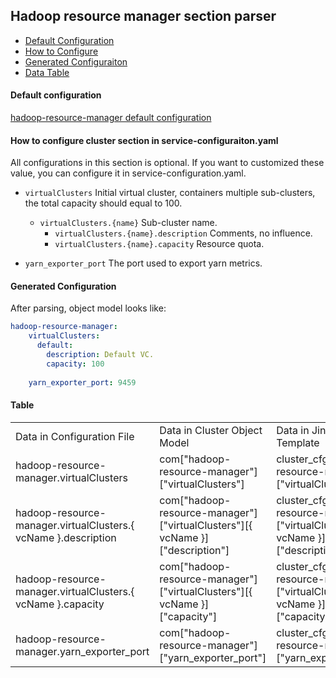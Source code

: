 ## Hadoop resource manager section parser

- [Default Configuration](#D_Config)
- [How to Configure](#HT_Config)
- [Generated Configuraiton](#G_Config)
- [Data Table](#T_config)

#### Default configuration <a name="D_Config"></a>

[hadoop-resource-manager default configuration](hadoop-resource-manager.yaml)

#### How to configure cluster section in service-configuraiton.yaml <a name="HT_Config"></a>

All configurations in this section is optional. 
If you want to customized these value, you can configure it in service-configuration.yaml. 


- `virtualClusters` Initial virtual cluster, containers multiple sub-clusters, the total capacity should equal to 100.
    - `virtualClusters.{name}` Sub-cluster name. 
        - `virtualClusters.{name}.description` Comments, no influence.
        - `virtualClusters.{name}.capacity` Resource quota.
   
- `yarn_exporter_port` The port used to export yarn metrics.



#### Generated Configuration <a name="G_Config"></a>

After parsing, object model looks like:
```yaml
hadoop-resource-manager:
    virtualClusters:
      default:
        description: Default VC.
        capacity: 100
    
    yarn_exporter_port: 9459
```


#### Table <a name="T_Config"></a>

<table>
<tr>
    <td>Data in Configuration File</td>
    <td>Data in Cluster Object Model</td>
    <td>Data in Jinja2 Template</td>
    <td>Data type</td>
</tr>
<tr>
    <td>hadoop-resource-manager.virtualClusters</td>
    <td>com["hadoop-resource-manager"]["virtualClusters"]</td>
    <td>cluster_cfg["hadoop-resource-manager"]["virtualClusters"]</td>
    <td>Dict</td>
</tr>
<tr>
    <td>hadoop-resource-manager.virtualClusters.{ vcName }.description</td>
    <td>com["hadoop-resource-manager"]["virtualClusters"][{ vcName }]["description"]</td>
    <td>cluster_cfg["hadoop-resource-manager"]["virtualClusters"][{ vcName }]["description"]</td>
    <td>Str</td>
</tr>
<tr>
    <td>hadoop-resource-manager.virtualClusters.{ vcName }.capacity</td>
    <td>com["hadoop-resource-manager"]["virtualClusters"][{ vcName }]["capacity"]</td>
    <td>cluster_cfg["hadoop-resource-manager"]["virtualClusters"][{ vcName }]["capacity"]</td>
    <td>Int</td>
</tr>
<tr>
    <td>hadoop-resource-manager.yarn_exporter_port</td>
    <td>com["hadoop-resource-manager"]["yarn_exporter_port"]</td>
    <td>cluster_cfg["hadoop-resource-manager"]["yarn_exporter_port"]</td>
    <td>Int</td>
</tr>
</table>
